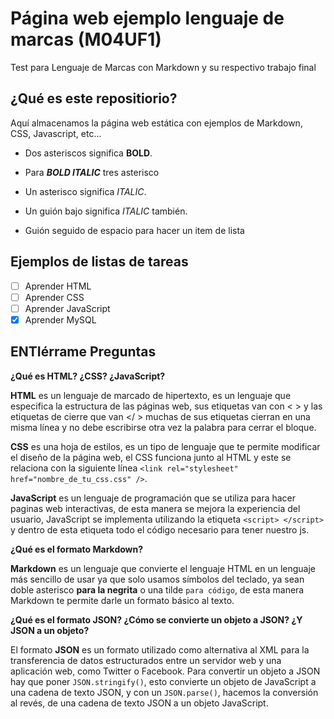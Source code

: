# Página web ejemplo lenguaje de marcas (M04UF1)

Test para Lenguaje de Marcas con Markdown y su respectivo trabajo final

## ¿Qué es este repositiorio?

Aquí almacenamos la página web estática con ejemplos de Markdown, CSS, Javascript, etc...

- Dos asteriscos significa **BOLD**.
- Para ***BOLD ITALIC*** tres asterisco 

- Un asterisco significa *ITALIC*.
- Un guión bajo significa _ITALIC_ también.

- Guión seguido de espacio para hacer un item de lista

## Ejemplos de listas de tareas

- [ ] Aprender HTML
- [ ] Aprender CSS
- [ ] Aprender JavaScript
- [x] Aprender MySQL

## ENTIérrame Preguntas

**¿Qué es HTML? ¿CSS? ¿JavaScript?**

**HTML** es un lenguaje de marcado de hipertexto, es un lenguaje que especifica la estructura de las páginas web, sus etiquetas van con < > y las etiquetas de cierre que van </ > muchas de sus etiquetas cierran en una misma línea y no debe escribirse otra vez la palabra para cerrar el bloque.

**CSS** es una hoja de estilos, es un tipo de lenguaje que te permite modificar el diseño de la página web, el CSS funciona junto al HTML  y este se relaciona con la siguiente línea `<link rel="stylesheet" href="nombre_de_tu_css.css" />`.

**JavaScript** es un lenguaje de programación que se utiliza para hacer paginas web interactivas, de esta manera se mejora la experiencia del usuario, JavaScript se implementa utilizando la etiqueta `<script> </script>` y dentro de esta etiqueta todo el código necesario para tener nuestro js.

**¿Qué es el formato Markdown?**

**Markdown** es un lenguaje que convierte el lenguaje HTML en un lenguaje más sencillo de usar ya que solo usamos símbolos del teclado, ya sean doble asterisco **para la negrita** o una tilde `para código`, de esta manera Markdown te permite darle un formato básico al texto.

**¿Qué es el formato JSON? ¿Cómo se convierte un objeto a JSON? ¿Y JSON a un objeto?**

El formato **JSON** es un formato utilizado como alternativa al XML para la transferencia de datos estructurados entre un servidor web y una aplicación web, como Twitter o Facebook.
Para convertir un objeto a JSON  hay que poner `JSON.stringify()`, esto convierte un objeto de JavaScript a una cadena de texto JSON, y con un `JSON.parse()`, hacemos la conversión al revés, de una cadena de texto JSON a un objeto JavaScript.

